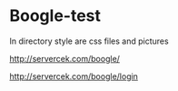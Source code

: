 # Boogle-test

In directory style are css files and pictures

http://servercek.com/boogle/

http://servercek.com/boogle/login

